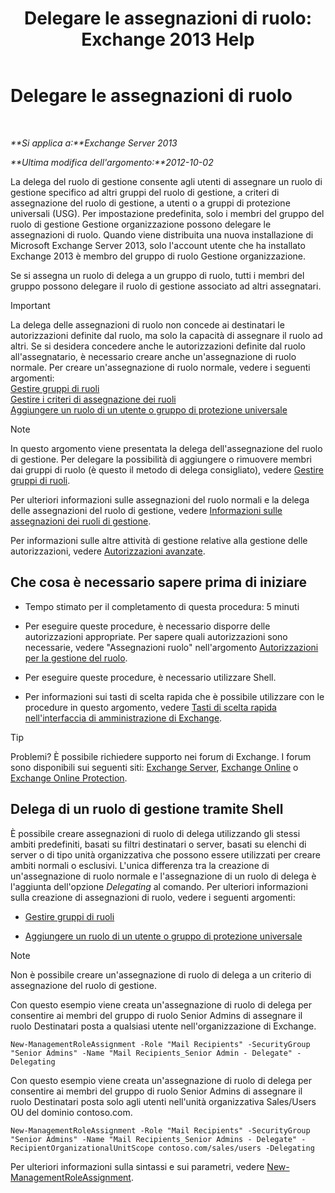 ﻿---
title: 'Delegare le assegnazioni di ruolo: Exchange 2013 Help'
TOCTitle: Delegare le assegnazioni di ruolo
ms:assetid: ed2d00d9-90c9-49dc-ab8a-cd791569aeed
ms:mtpsurl: https://technet.microsoft.com/it-it/library/Dd351237(v=EXCHG.150)
ms:contentKeyID: 50481989
ms.date: 05/22/2018
mtps_version: v=EXCHG.150
ms.translationtype: MT
---

# Delegare le assegnazioni di ruolo

 

_**Si applica a:**Exchange Server 2013_

_**Ultima modifica dell'argomento:**2012-10-02_

La delega del ruolo di gestione consente agli utenti di assegnare un ruolo di gestione specifico ad altri gruppi del ruolo di gestione, a criteri di assegnazione del ruolo di gestione, a utenti o a gruppi di protezione universali (USG). Per impostazione predefinita, solo i membri del gruppo del ruolo di gestione Gestione organizzazione possono delegare le assegnazioni di ruolo. Quando viene distribuita una nuova installazione di Microsoft Exchange Server 2013, solo l'account utente che ha installato Exchange 2013 è membro del gruppo di ruolo Gestione organizzazione.

Se si assegna un ruolo di delega a un gruppo di ruolo, tutti i membri del gruppo possono delegare il ruolo di gestione associato ad altri assegnatari.


> [!IMPORTANT]
> La delega delle assegnazioni di ruolo non concede ai destinatari le autorizzazioni definite dal ruolo, ma solo la capacità di assegnare il ruolo ad altri. Se si desidera concedere anche le autorizzazioni definite dal ruolo all'assegnatario, è necessario creare anche un'assegnazione di ruolo normale. Per creare un'assegnazione di ruolo normale, vedere i seguenti argomenti:<BR><A href="manage-role-groups-exchange-2013-help.md">Gestire gruppi di ruoli</A><BR><A href="manage-role-assignment-policies-exchange-2013-help.md">Gestire i criteri di assegnazione dei ruoli</A><BR><A href="add-a-role-to-a-user-or-usg-exchange-2013-help.md">Aggiungere un ruolo di un utente o gruppo di protezione universale</A>




> [!NOTE]
> In questo argomento viene presentata la delega dell'assegnazione del ruolo di gestione. Per delegare la possibilità di aggiungere o rimuovere membri dai gruppi di ruolo (è questo il metodo di delega consigliato), vedere <A href="manage-role-groups-exchange-2013-help.md">Gestire gruppi di ruoli</A>.



Per ulteriori informazioni sulle assegnazioni del ruolo normali e la delega delle assegnazioni del ruolo di gestione, vedere [Informazioni sulle assegnazioni dei ruoli di gestione](understanding-management-role-assignments-exchange-2013-help.md).

Per informazioni sulle altre attività di gestione relative alla gestione delle autorizzazioni, vedere [Autorizzazioni avanzate](advanced-permissions-exchange-2013-help.md).

## Che cosa è necessario sapere prima di iniziare

  - Tempo stimato per il completamento di questa procedura: 5 minuti

  - Per eseguire queste procedure, è necessario disporre delle autorizzazioni appropriate. Per sapere quali autorizzazioni sono necessarie, vedere "Assegnazioni ruolo" nell'argomento [Autorizzazioni per la gestione del ruolo](role-management-permissions-exchange-2013-help.md).

  - Per eseguire queste procedure, è necessario utilizzare Shell.

  - Per informazioni sui tasti di scelta rapida che è possibile utilizzare con le procedure in questo argomento, vedere [Tasti di scelta rapida nell'interfaccia di amministrazione di Exchange](keyboard-shortcuts-in-the-exchange-admin-center-exchange-online-protection-help.md).


> [!TIP]
> Problemi? È possibile richiedere supporto nei forum di Exchange. I forum sono disponibili sui seguenti siti: <A href="https://go.microsoft.com/fwlink/p/?linkid=60612">Exchange Server</A>, <A href="https://go.microsoft.com/fwlink/p/?linkid=267542">Exchange Online</A> o <A href="https://go.microsoft.com/fwlink/p/?linkid=285351">Exchange Online Protection</A>.



## Delega di un ruolo di gestione tramite Shell

È possibile creare assegnazioni di ruolo di delega utilizzando gli stessi ambiti predefiniti, basati su filtri destinatari o server, basati su elenchi di server o di tipo unità organizzativa che possono essere utilizzati per creare ambiti normali o esclusivi. L'unica differenza tra la creazione di un'assegnazione di ruolo normale e l'assegnazione di un ruolo di delega è l'aggiunta dell'opzione *Delegating* al comando. Per ulteriori informazioni sulla creazione di assegnazioni di ruolo, vedere i seguenti argomenti:

  - [Gestire gruppi di ruoli](manage-role-groups-exchange-2013-help.md)

  - [Aggiungere un ruolo di un utente o gruppo di protezione universale](add-a-role-to-a-user-or-usg-exchange-2013-help.md)


> [!NOTE]
> Non è possibile creare un'assegnazione di ruolo di delega a un criterio di assegnazione del ruolo di gestione.



Con questo esempio viene creata un'assegnazione di ruolo di delega per consentire ai membri del gruppo di ruolo Senior Admins di assegnare il ruolo Destinatari posta a qualsiasi utente nell'organizzazione di Exchange.

    New-ManagementRoleAssignment -Role "Mail Recipients" -SecurityGroup "Senior Admins" -Name "Mail Recipients_Senior Admin - Delegate" -Delegating

Con questo esempio viene creata un'assegnazione di ruolo di delega per consentire ai membri del gruppo di ruolo Senior Admins di assegnare il ruolo Destinatari posta solo agli utenti nell'unità organizzativa Sales/Users OU del dominio contoso.com.

    New-ManagementRoleAssignment -Role "Mail Recipients" -SecurityGroup "Senior Admins" -Name "Mail Recipients_Senior Admins - Delegate" -RecipientOrganizationalUnitScope contoso.com/sales/users -Delegating

Per ulteriori informazioni sulla sintassi e sui parametri, vedere [New-ManagementRoleAssignment](https://technet.microsoft.com/it-it/library/dd335193\(v=exchg.150\)).

